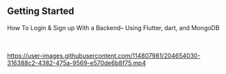 ## Getting Started

How To Login & Sign up With a Backend– Using Flutter, dart, and MongoDB



<br></br>
https://user-images.githubusercontent.com/114807981/204654030-316388c2-4382-475a-9569-e570de6b8f75.mp4


